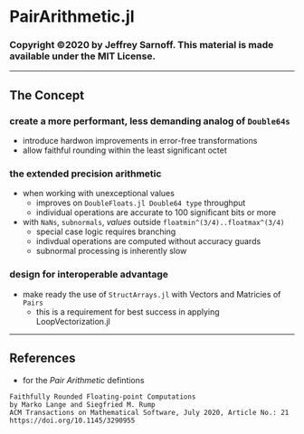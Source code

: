 # PairArithmetic.jl

### Copyright ©2020 by Jeffrey Sarnoff. This material is made available under the MIT License.

----

## The Concept

### create a more performant, less demanding analog of `Double64s`
   - introduce hardwon improvements in error-free transformations
   - allow faithful rounding within the least significant octet

### the extended precision arithmetic
   - when working with unexceptional values
        - improves on `DoubleFloats.jl Double64 type` throughput
        - individual operations are accurate to 100 significant bits or more
   - with `NaNs`, `subnormals`, _values_ outside `floatmin^(3/4)..floatmax^(3/4)` 
        - special case logic requires branching
        - indivdual operations are computed without accuracy guards
        - subnormal processing is inherently slow
 
### design for interoperable advantage   
   - make ready the use of `StructArrays.jl` with Vectors and Matricies of `Pairs`
       - this is a requirement for best success in applying LoopVectorization.jl
 
----

## References

- for the _Pair Arithmetic_ defintions
```
Faithfully Rounded Floating-point Computations
by Marko Lange and Siegfried M. Rump
ACM Transactions on Mathematical Software, July 2020, Article No.: 21
https://doi.org/10.1145/3290955
```
